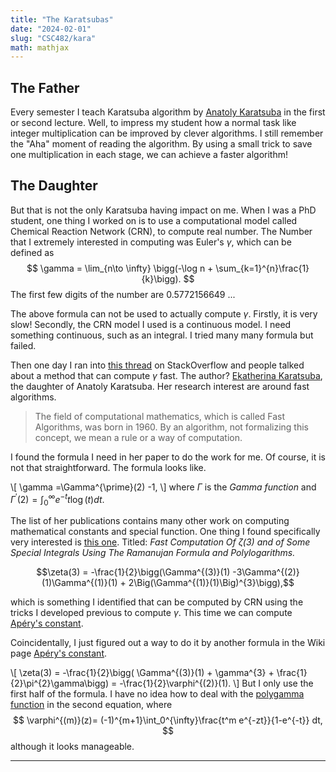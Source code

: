 ```yaml
---
title: "The Karatsubas"
date: "2024-02-01"
slug: "CSC482/kara"
math: mathjax
---
```

## The Father
Every semester I teach Karatsuba algorithm by [Anatoly Karatsuba](https://en.wikipedia.org/wiki/Anatoly_Karatsuba) in the first or second lecture. Well, to impress my student how a normal task like integer multiplication can be improved by clever algorithms. I still remember the "Aha" moment of reading the algorithm. By using a small trick to save one multiplication in each stage, we can achieve a faster algorithm!

## The Daughter
But that is not the only Karatsuba having impact on me. When I was a PhD student, one thing I worked on is to use a computational model called Chemical Reaction Network (CRN), to compute real number. The Number that I extremely interested in computing was Euler's $\gamma$, which can be defined as
$$
\gamma = \lim_{n\to \infty} \bigg(-\log n + \sum_{k=1}^{n}\frac{1}{k}\bigg).
$$
The first few digits of the number are 0.5772156649 ...

The above formula can not be used to actually compute $\gamma$. Firstly, it is very slow! Secondly, the CRN model I used is a continuous model. I need something continuous, such as an integral. I tried many many formula but failed. 

Then one day I ran into [this thread](https://math.stackexchange.com/questions/129777/what-is-the-fastest-most-efficient-algorithm-for-estimating-eulers-constant-g) on StackOverflow and people talked about a method that can compute $\gamma$ fast. The author? [Ekatherina Karatsuba](http://www.ccas.ru/karatsuba/index_e.htm), the daughter of Anatoly Karatsuba. Her research interest are around fast algorithms. 

<blockquote>
    The field of computational mathematics, which is called Fast Algorithms, was born in 1960. By an algorithm, not formalizing this concept, we mean a rule or a way of computation. 
</blockquote>

I found the formula I need in her paper to do the work for me. Of course, it is not that straightforward. The formula looks like. 

\\[
    \gamma =\Gamma^{\prime}(2) -1,
\\]
where $\Gamma$ is the *Gamma function* and $\Gamma^{\prime}(2)=\int_0^{\infty} e^{-t}t\log(t)d t$.

The list of her publications contains many other work on computing mathematical constants and special function. One thing I found specifically very interested is [this one](https://sci-hubtw.hkvisa.net/10.1023/a:1021948002934). Titled: _Fast Computation Of ζ(3) and of Some Special Integrals Using The Ramanujan Formula and Polylogarithms._

$$\zeta(3) = -\frac{1}{2}\bigg(\Gamma^{(3)}(1) -3\Gamma^{(2)}(1)\Gamma^{(1)}(1) + 2\Big(\Gamma^{(1)}(1)\Big)^{3}\bigg),$$

which is something I identified that can be computed by CRN using the tricks I developed previous to compute $\gamma$. This time we can compute [Apéry's constant](https://en.wikipedia.org/wiki/Ap%C3%A9ry%27s_constant).

Coincidentally, I just figured out a way to do it by another formula in the Wiki page [Apéry's constant](https://en.wikipedia.org/wiki/Ap%C3%A9ry%27s_constant).

\\[
    \zeta(3) = -\frac{1}{2}\bigg( \Gamma^{(3)}(1) + \gamma^{3} + \frac{1}{2}\pi^{2}\gamma\bigg) = -\frac{1}{2}\varphi^{(2)}(1).
\\]
But I only use the first half of the formula. I have no idea how to deal with the [polygamma function](https://en.wikipedia.org/wiki/Polygamma_function) in the second equation, where
$$
\varphi^{(m)}(z)= (-1)^{m+1}\int_0^{\infty}\frac{t^m e^{-zt}}{1-e^{-t}} dt,
$$ 
although it looks manageable.

---


